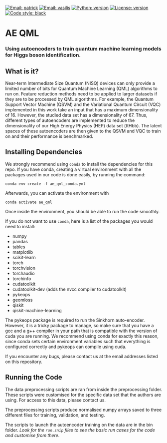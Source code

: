 [![Email: patrick](https://img.shields.io/badge/email-podagiu%40student.ethz.ch-blue?style=flat-square&logo=minutemailer)](mailto:podagiu@student.ethz.ch)
[![Email: vasilis](https://img.shields.io/badge/email-vasileios.belis%40cern.ch-blue?style=flat-square&logo=minutemailer)](mailto:vasileios.belis@cern.ch)
[![Python: version](https://img.shields.io/badge/python-3.8-blue?style=flat-square&logo=python)](https://www.python.org/downloads/)
[![License: version](https://img.shields.io/badge/license-MIT-purple?style=flat-square)](https://github.com/QML-HEP/ae_qml/blob/main/LICENSE)
[![Code style: black](https://img.shields.io/badge/code%20style-black-black?style=flat-square&logo=black)](https://github.com/psf/black)

# AE QML

### Using autoencoders to train quantum machine learning models for Higgs boson identification.


## What is it?

Near-term Intermediate Size Quantum (NISQ) devices can only provide a limited
number of bits for Quantum Machine Learning (QML) algorithms to run on. Feature
reduction methods need to be applied to larger datasets if they are to be
processed by QML algorithms. For example, the Quantum Support Vector
Machine (QSVM) and the Variational Quantum Circuit (VQC) implemented in this
work take an input that has a maximum dimensionality of 16. However, the
studied data set has a dimensionality of 67. Thus, different types of
autoencoders are implemented to reduce the dimensionality of our
High Energy Physics (HEP) data set (ttHbb). The latent spaces of these
autoencoders are then given to the QSVM and VQC to train on and their
performance is benchmarked.


## Installing Dependencies

We strongly recommend using `conda` to install the dependencies for this repo.
If you have conda, creating a virtual environment with all the packages
used in our code is done easily, by running the command:

```
conda env create -f ae_qml_conda.yml
```

Afterwards, you can activate the environment with

```
conda activate ae_qml
```

Once inside the environment, you should be able to run the code smoothly.

If you do not want to use `conda`, here is a list of the packages you
would need to install:

* numpy
* pandas
* tables
* matplotlib
* scikit-learn
* torch
* torchvision
* torchaudio
* torchinfo
* cudatoolkit
* cudatoolkit-dev (adds the nvcc compiler to cudatoolkit)
* pykeops
* geomloss
* qiskit
* qiskit-machine-learning

The pykeops package is required to run the Sinkhorn auto-encoder. However,
it is a tricky package to manage, so make sure that you have a gcc and a g++
compiler in your path that is compatible with the version of cuda you are
running. We recommend using conda for exactly this reason, since conda
sets certain environment variables such that everything is configured correctly
and pykeops can compile using cuda.

If you encounter any bugs, please contact us at the email addresses listed
on this repository.

## Running the Code

The data preprocessing scripts are ran from inside the preprocessing folder.
These scripts were customised for the specific data set that the authors are
using. For access to this data, please contact us.

The preprocessing scripts produce normalised numpy arrays saved to three
different files for training, validation, and testing.

The scripts to launch the autoencoder training on the data are in the bin
folder. *Look for the `run.snip` files to see the basic run cases for the*
*code and customise from there*.
